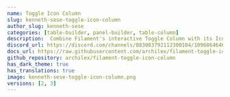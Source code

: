 ```yaml
---
name: Toggle Icon Column
slug: kenneth-sese-toggle-icon-column
author_slug: kenneth-sese
categories: [table-builder, panel-builder, table-column]
description:  Combine Filament's interactive Toggle Column with its Icon Column to give users another way to interact with their tables.
discord_url: https://discord.com/channels/883083792112300104/1096864646536900750
docs_url: https://raw.githubusercontent.com/archilex/filament-toggle-icon-column/2.x/README.md
github_repository: archilex/filament-toggle-icon-column
has_dark_theme: true
has_translations: true
image: kenneth-sese-toggle-icon-column.png
versions: [2, 3]
---
```

